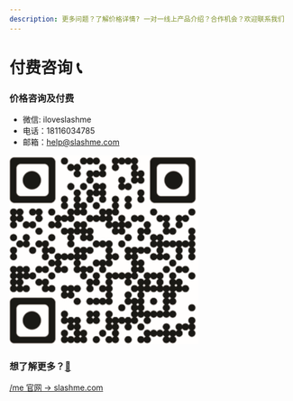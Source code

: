 ```yaml
---
description: 更多问题？了解价格详情? 一对一线上产品介绍？合作机会？欢迎联系我们
---
```


# 付费咨询 📞

### 价格咨询及付费

* 微信: iloveslashme
* 电话：18116034785
* 邮箱：[help@slashme.com](mailto:help@slashme.com)

![&#x626B;&#x63CF;&#x6DFB;&#x52A0;/me &#x5C0F;&#x59D0;&#x59D0;&#xFF0C;&#x5B8C;&#x6210;&#x4ED8;&#x8D39;](.gitbook/assets/jia-ge-qr.png)

### **想了解更多？**[**💓**](https://emojipedia.org/beating-heart/)

[/me 官网 -&gt; slashme.com](https://www.slashme.com/)

